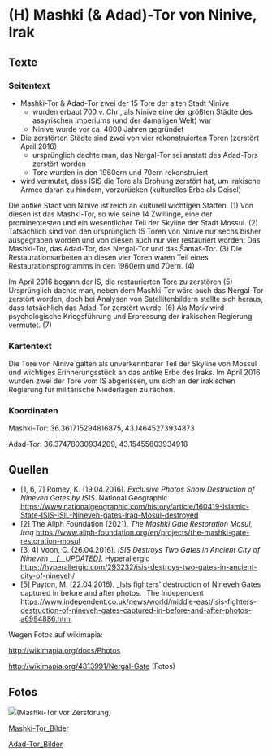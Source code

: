 # (H) Mashki (& Adad)-Tor von Ninive, Irak

## Texte

### Seitentext

* Mashki-Tor & Adad-Tor zwei der 15 Tore der alten Stadt Ninive
  * wurden erbaut 700 v. Chr., als Ninive eine der größten Städte des assyrischen Imperiums (und der damaligen Welt) war
  * Ninive wurde vor ca. 4000 Jahren gegründet
* Die zerstörten Städte sind zwei von vier rekonstruierten Toren (zerstört April 2016)
  * ursprünglich dachte man, das Nergal-Tor sei anstatt des Adad-Tors zerstört worden
  * Tore wurden in den 1960ern und 70ern rekonstruiert
* wird vermutet, dass ISIS die Tore als Drohung zerstört hat, um irakische Armee daran zu hindern, vorzurücken (kulturelles Erbe als Geisel)

Die antike Stadt von Ninive ist reich an kulturell wichtigen Stätten. (1) Von diesen ist das Mashki-Tor, so wie seine 14 Zwillinge, eine der prominentesten und ein wesentlicher Teil der Skyline der Stadt Mossul. (2) Tatsächlich sind von den ursprünglich 15 Toren von Ninive nur sechs bisher ausgegraben worden und von diesen auch nur vier restauriert worden: Das Mashki-Tor, das Adad-Tor, das Nergal-Tor und das Šamaš-Tor. (3) Die Restaurationsarbeiten an diesen vier Toren waren Teil eines Restaurationsprogramms in den 1960ern und 70ern. (4)

Im April 2016 begann der IS, die restaurierten Tore zu zerstören (5) Ursprünglich dachte man, neben dem Mashki-Tor wäre auch das Nergal-Tor zerstört worden, doch bei Analysen von Satellitenbildern stellte sich heraus, dass tatsächlich das Adad-Tor zerstört wurde. (6) Als Motiv wird psychologische Kriegsführung und Erpressung der irakischen Regierung vermutet. (7)

### Kartentext

Die Tore von Ninive galten als unverkennbarer Teil der Skyline von Mossul und wichtiges Erinnerungsstück an das antike Erbe des Iraks. Im April 2016 wurden zwei der Tore vom IS abgerissen, um sich an der irakischen Regierung für militärische Niederlagen zu rächen.



### Koordinaten

Mashki-Tor: 36.361715294816875, 43.14645273934873

Adad-Tor: 36.37478030934209, 43.15455603934918

## Quellen

* \[1, 6, 7] Romey, K. (19.04.2016). _Exclusive Photos Show Destruction of Nineveh Gates by ISIS_. National Geographic <https://www.nationalgeographic.com/history/article/160419-Islamic-State-ISIS-ISIL-Nineveh-gates-Iraq-Mosul-destroyed> 
* \[2] The Aliph Foundation (2021). _The Mashki Gate Restoration Mosul, Iraq_ <https://www.aliph-foundation.org/en/projects/the-mashki-gate-restoration-mosul> 
* \[3, 4] Voon, C. (26.04.2016). _ISIS Destroys Two Gates in Ancient City of Nineveh __**\[**__UPDATED]_. Hyperallergic <https://hyperallergic.com/293232/isis-destroys-two-gates-in-ancient-city-of-nineveh/> 
* \[5] Payton, M. (22.04.2016). \_Isis fighters' destruction of Nineveh Gates captured in before and after photos. \_The Independent <https://www.independent.co.uk/news/world/middle-east/isis-fighters-destruction-of-nineveh-gates-captured-in-before-and-after-photos-a6994886.html>

Wegen Fotos auf wikimapia:

<http://wikimapia.org/docs/Photos> 

<http://wikimapia.org/4813991/Nergal-Gate> (Fotos)

## Fotos

![](https://upload.wikimedia.org/wikipedia/commons/archive/4/46/20130907213438%21Nineveh_mashki_gate_from_west.JPG)(Mashki-Tor vor Zerstörung)

[Mashki-Tor_Bilder](https://commons.wikimedia.org/wiki/File:Nineveh_mashki_gate_from_west.JPG)

[Adad-Tor_Bilder](https://commons.wikimedia.org/wiki/File:Nineveh_Adad_gate_exterior_entrance_far2.JPG)



